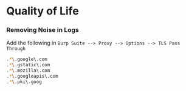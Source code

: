 # Quality of Life

### Removing Noise in Logs

Add the following in `Burp Suite --> Proxy --> Options --> TLS Pass Through`

```bash
.*\.google\.com 
.*\.gstatic\.com
.*\.mozilla\.com
.*\.googleapis\.com
.*\.pki\.goog
```
